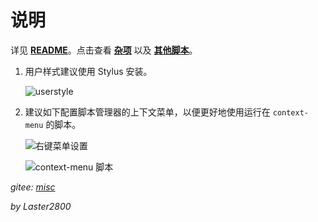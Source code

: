 # 说明

详见 **[README](https://gitee.com/liangjiancang/userscript/tree/master/misc/README.md)**。点击查看 **[杂项](https://greasyfork.org/zh-CN/scripts?language=all&set=470770)** 以及 **[其他脚本](https://greasyfork.org/zh-CN/scripts?language=all&set=470686)**。

1. 用户样式建议使用 Stylus 安装。

    ![userstyle](https://gitee.com/liangjiancang/userscript/raw/master/misc/screenshot/userstyle.png)

2. 建议如下配置脚本管理器的上下文菜单，以便更好地使用运行在 `context-menu` 的脚本。

    ![右键菜单设置](https://gitee.com/liangjiancang/userscript/raw/master/misc/screenshot/右键菜单设置.png)

    ![context-menu 脚本](https://gitee.com/liangjiancang/userscript/raw/master/misc/screenshot/context-menu%20脚本.png)

*gitee: [misc](https://gitee.com/liangjiancang/userscript/tree/master/misc)*

*by Laster2800*
